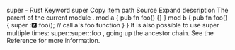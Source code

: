 super - Rust
Keyword
super
Copy item path
Source
Expand description
The parent of the current
module
.
mod
a {
pub fn
foo() {}
}
mod
b {
pub fn
foo() {
super
::a::foo();
// call a's foo function
}
}
It is also possible to use
super
multiple times:
super::super::foo
,
going up the ancestor chain.
See the
Reference
for more information.